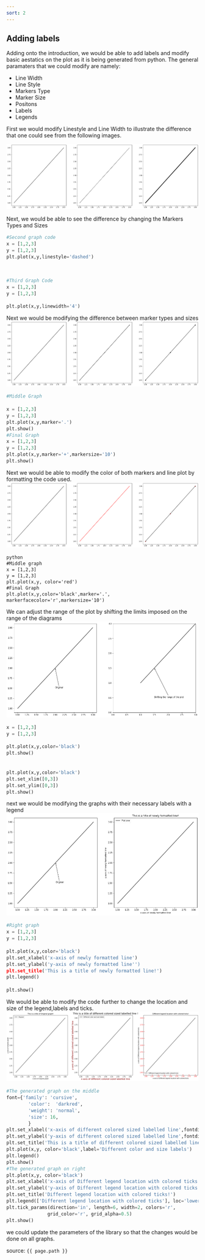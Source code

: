 ```yaml
---
sort: 2
---
```


## Adding labels

Adding onto the introduction, we would be able to add labels and modify basic aestatics on the plot as it is being generated from python. 
The general paramaters that we could modify are namely:
* Line Width
* Line Style
* Markers Type
* Marker Size
* Positons
* Labels
* Legends

First we would modify Linestyle and Line Width to illustrate the difference that one could see from the following images.

![WorkshopImage 2](https://raw.githubusercontent.com/darren1998s/darren1998s.github.io/main/assets/images/tfi/basics%20plt/WorkshopImage2.png)

Next, we would be able to see the difference by changing the Markers Types and Sizes 
```python
#Second graph code
x = [1,2,3]
y = [1,2,3]
plt.plot(x,y,linestyle='dashed')

```
 

```python
#Third Graph Code
x = [1,2,3]
y = [1,2,3]

plt.plot(x,y,linewidth='4')    
```
Next we would be modifying the difference between marker types and sizes 
![WorkshopImage 3](https://raw.githubusercontent.com/darren1998s/darren1998s.github.io/main/assets/images/tfi/basics%20plt/WorkshopImage3p1.png)

```python
#Middle Graph

x = [1,2,3]
y = [1,2,3]
plt.plot(x,y,marker='.')
plt.show()
#Final Graph
x = [1,2,3]
y = [1,2,3]
plt.plot(x,y,marker='+',markersize='10')       
plt.show()
```
Next we would be able to modify the color of both markers and line plot by formatting the code used.
![WorkshopImage 4](https://raw.githubusercontent.com/darren1998s/darren1998s.github.io/main/assets/images/tfi/basics%20plt/WorkshopImage4.png)
```
python
#Middle graph
x = [1,2,3]
y = [1,2,3]
plt.plot(x,y, color='red')
#Final Graph
plt.plot(x,y,color='black',marker='.', markerfacecolor='r',markersize='10')  
```



We can adjust the range of the plot by shifting the limits imposed on the range of the diagrams
![WorkshopImage 5](https://raw.githubusercontent.com/darren1998s/darren1998s.github.io/main/assets/images/tfi/basics%20plt/WorkshopImage5.png)
```python
x = [1,2,3]
y = [1,2,3]

plt.plot(x,y,color='black')
plt.show()


plt.plot(x,y,color='black')
plt.set_xlim([0,3])
plt.set_ylim([0,3])
plt.show()
```
next we would be modifying the graphs with their necessary labels with a legend 
![WorkshopImage 6](https://raw.githubusercontent.com/darren1998s/darren1998s.github.io/main/assets/images/tfi/basics%20plt/WorkshopImage6.png)

```python
#Right graph
x = [1,2,3]
y = [1,2,3]

plt.plot(x,y,color='black')
plt.set_xlabel('x-axis of newly formatted line')
plt.set_ylabel('y-axis of newly formatted line'')
plt.set_title('This is a title of newly formatted line!')
plt.legend()

plt.show()
```
We would be able to modify the code further to change the location and size of the legend,labels and ticks.
![WorkshopImage 7](https://raw.githubusercontent.com/darren1998s/darren1998s.github.io/main/assets/images/tfi/basics%20plt/WorkshopImage7.png)
```python
#The generated graph on the middle
font={'family': 'cursive',
        'color':  'darkred',
        'weight': 'normal',
        'size': 16,
        }
plt.set_xlabel('x-axis of different colored sized labelled line',fontdict=font)
plt.set_ylabel('y-axis of different colored sized labelled line',fontdict=font)
plt.set_title('This is a title of different colored sized labelled line !',size=18)
plt.plot(x,y, color='black',label='Different color and size labels')
plt.legend()
plt.show()
#The generated graph on right
plt.plot(x,y, color='black')
plt.set_xlabel('x-axis of Different legend location with colored ticks')
plt.set_ylabel('y-axis of Different legend location with colored ticks')
plt.set_title('Different legend location with colored ticks!')
plt.legend(['Different legend location with colored ticks'], loc='lower left')
plt.tick_params(direction='in', length=6, width=2, colors='r',
               grid_color='r', grid_alpha=0.5)
plt.show()
```
we could update the parameters of the library so that the changes would be done on all graphs.


source: `{{ page.path }}`
